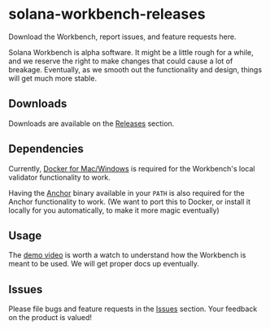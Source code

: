 # solana-workbench-releases

Download the Workbench, report issues, and feature requests here.

Solana Workbench is alpha software. It might be a little rough for a while, and we reserve the right to make changes that could cause a lot of breakage. Eventually, as we smooth out the functionality and design, things will get much more stable.

## Downloads

Downloads are available on the [Releases](https://github.com/workbenchapp/solana-workbench-releases/releases) section.

## Dependencies

Currently, [Docker for Mac/Windows](https://docker.com) is required for the Workbench's local validator functionality to work.

Having the [Anchor](https://github.com/project-serum/anchor) binary available in your `PATH` is also required for the Anchor functionality to work. (We want to port this to Docker, or install it locally for you automatically, to make it more magic eventually)

## Usage

The [demo video](https://www.youtube.com/watch?v=b0V0FcI-upo) is worth a watch to understand how the Workbench is meant to be used. We will get proper docs up eventually.

## Issues

Please file bugs and feature requests in the [Issues](https://github.com/workbenchapp/solana-workbench-releases/issues) section. Your feedback on the product is valued!

